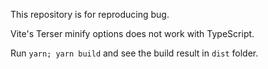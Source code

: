 This repository is for reproducing bug.

Vite's Terser minify options does not work with TypeScript.

Run `yarn; yarn build` and see the build result in `dist` folder.
